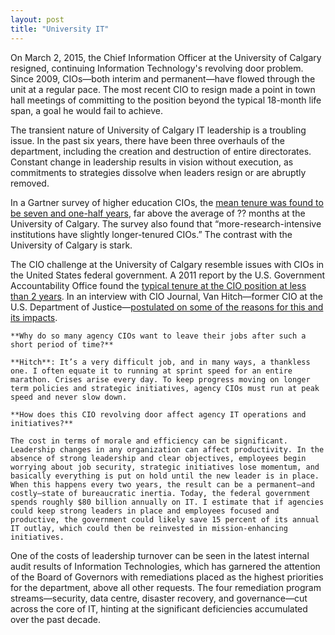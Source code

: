 ```yaml
---
layout: post
title: "University IT"
---
```


On March 2, 2015, the Chief Information Officer at the University of Calgary resigned, continuing Information Technology's revolving door problem. Since 2009, CIOs—both interim and permanent—have flowed through the unit at a regular pace. The most recent CIO to resign made a point in town hall meetings of committing to the position beyond the typical 18-month life span, a goal he would fail to achieve.

The transient nature of University of Calgary IT leadership is a troubling issue. In the past six years, there have been three overhauls of the department, including the creation and destruction of entire directorates. Constant change in leadership results in vision without execution, as commitments to strategies dissolve when leaders resign or are abruptly removed.

In a Gartner survey of higher education CIOs, the [mean tenure was found to be seven and one-half years](http://www.gartner.com/document/589708), far above the average of ?? months at the University of Calgary. The survey also found that “more-research-intensive institutions have slightly longer-tenured CIOs.” The contrast with the University of Calgary is stark.

The CIO challenge at the University of Calgary resemble issues with CIOs in the United States federal government. A 2011 report by the U.S. Government Accountability Office found the [typical tenure at the CIO position at less than 2 years](http://www.gao.gov/products/GAO-11-634). In an interview with CIO Journal, Van Hitch—former CIO at the U.S. Department of Justice—[postulated on some of the reasons for this and its impacts](http://deloitte.wsj.com/cio/2014/04/22/federal-cios-leaving-so-soon/).

    **Why do so many agency CIOs want to leave their jobs after such a short period of time?**

    **Hitch**: It’s a very difficult job, and in many ways, a thankless one. I often equate it to running at sprint speed for an entire marathon. Crises arise every day. To keep progress moving on longer term policies and strategic initiatives, agency CIOs must run at peak speed and never slow down.

    **How does this CIO revolving door affect agency IT operations and initiatives?**

    The cost in terms of morale and efficiency can be significant. Leadership changes in any organization can affect productivity. In the absence of strong leadership and clear objectives, employees begin worrying about job security, strategic initiatives lose momentum, and basically everything is put on hold until the new leader is in place. When this happens every two years, the result can be a permanent—and costly—state of bureaucratic inertia. Today, the federal government spends roughly $80 billion annually on IT. I estimate that if agencies could keep strong leaders in place and employees focused and productive, the government could likely save 15 percent of its annual IT outlay, which could then be reinvested in mission-enhancing initiatives.

One of the costs of leadership turnover can be seen in the latest internal audit results of Information Technologies, which has garnered the attention of the Board of Governors with remediations placed as the highest priorities for the department, above all other requests. The four remediation program streams—security, data centre, disaster recovery, and governance—cut across the core of IT, hinting at the significant deficiencies accumulated over the past decade.

## 